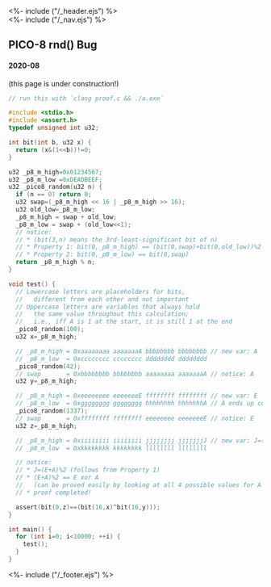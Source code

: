<!DOCTYPE html>
<html>
<head>
<%- include ("/_header.ejs") %>
</head>
<body>
<div class="wrapper">
<%- include ("/_nav.ejs") %>
<section id="main-content">
<h1 class="post-title">PICO-8 rnd() Bug</h1>
<h4 class="post-meta">2020-08</h4>

(this page is under construction!)

<!--
  initial symptoms
  test cases
    rnd(tab)->rnd() fixed it
  is rnd(tab) busted? decompiler time
  how does rnd() work
  how does rnd(tab) work
  (summarize convo with val about why the IDA code gets 2<<16 v.s. 2)
  (lmao pico-8 is 1<<16 indexed)
  proof.c
  ping riley, ms rabbit
 -->

```c
// run this with `clang proof.c && ./a.exe`

#include <stdio.h>
#include <assert.h>
typedef unsigned int u32;

int bit(int b, u32 x) {
  return (x&(1<<b))!=0;
}

u32 _p8_m_high=0x01234567;
u32 _p8_m_low =0xDEADBEEF;
u32 _pico8_random(u32 n) {
  if (n == 0) return 0;
  u32 swap=(_p8_m_high << 16 | _p8_m_high >> 16);
  u32 old_low=_p8_m_low;
  _p8_m_high = swap + old_low;
  _p8_m_low = swap + (old_low<<1);
  // notice:
  // * (bit(3,n) means the 3rd-least-significant bit of n)
  // * Property 1: bit(0,_p8_m_high) == (bit(0,swap)+bit(0,old_low))%2
  // * Property 2: bit(0,_p8_m_low) == bit(0,swap)
  return _p8_m_high % n;
}

void test() {
  // Lowercase letters are placeholders for bits,
  //   different from each other and not important
  // Uppercase letters are variables that always hold
  //   the same value throughout this calculation;
  //   i.e., iff A is 1 at the start, it is still 1 at the end
  _pico8_random(100);
  u32 x=_p8_m_high;

  // _p8_m_high = 0xaaaaaaaa aaaaaaaA bbbbbbbb bbbbbbbb // new var: A
  // _p8_m_low  = 0xcccccccc cccccccc dddddddd dddddddd
  _pico8_random(42);
  // swap       = 0xbbbbbbbb bbbbbbbb aaaaaaaa aaaaaaaA // notice: A
  u32 y=_p8_m_high;

  // _p8_m_high = 0xeeeeeeee eeeeeeeE ffffffff ffffffff // new var: E
  // _p8_m_low  = 0xgggggggg gggggggg hhhhhhhh hhhhhhhA // A ends up copied here (Property 2)
  _pico8_random(1337);
  // swap       = 0xffffffff ffffffff eeeeeeee eeeeeeeE // notice: E
  u32 z=_p8_m_high;

  // _p8_m_high = 0xiiiiiiii iiiiiiii jjjjjjjj jjjjjjjJ // new var: J=(E+A)%2 (Property 1)
  // _p8_m_low  = 0xkkkkkkkk kkkkkkkk llllllll llllllll

  // notice:
  // * J=(E+A)%2 (follows from Property 1)
  // * (E+A)%2 == E xor A
  //   (can be proved easily by looking at all 4 possible values for A and E)
  // * proof completed!

  assert(bit(0,z)==(bit(16,x)^bit(16,y)));
}

int main() {
  for (int i=0; i<10000; ++i) {
    test();
  }
}
```

</section>
<%- include ("/_footer.ejs") %>
</body>
</html>
